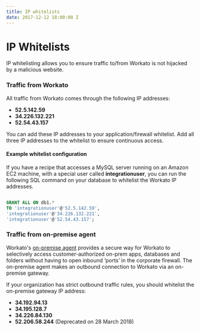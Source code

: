 ```yaml
---
title: IP whitelists
date: 2017-12-12 18:00:00 Z
---
```


#  IP Whitelists
IP whitelisting allows you to ensure traffic to/from Workato is not hijacked by a malicious website.

### Traffic from Workato
All traffic from Workato comes through the following IP addresses:

- **52.5.142.59**
- **34.226.132.221**
- **52.54.43.157**

You can add these IP addresses to your application/firewall whitelist. Add all three IP addresses to the whitelist to ensure continuous access.

#### Example whitelist configuration
If you have a recipe that accesses a MySQL server running on an Amazon EC2 machine, with a special user called **integrationuser**, you can run the following SQL command on your database to whitelist the Workato IP addresses.

```sql

GRANT ALL ON db1.*
TO 'integrationuser'@'52.5.142.59',
'integrationuser'@'34.226.132.221',
'integrationuser'@'52.54.43.157';
```

### Traffic from on-premise agent
Workato's [on-premise agent](on-prem.md) provides a secure way for Workato to selectively access customer-authorized on-prem apps, databases and folders without having to open inbound ‘ports’ in the corporate firewall. The on-premise agent makes an outbound connection to Workato via an on-premise gateway.

If your organization has strict outbound traffic rules, you should whitelist the on-premise gateway IP address:

- **34.192.94.13**
- **34.195.128.7**
- **34.226.84.130**
- **52.206.58.244** (Deprecated on 28 March 2018)
